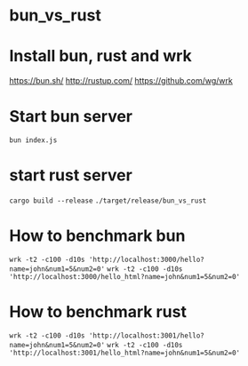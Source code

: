 # bun_vs_rust

# Install bun, rust and wrk

https://bun.sh/
http://rustup.com/
https://github.com/wg/wrk

# Start bun server
`bun index.js`

# start rust server
`cargo build --release`
`./target/release/bun_vs_rust`

# How to benchmark bun
`wrk -t2 -c100 -d10s 'http://localhost:3000/hello?name=john&num1=5&num2=0'`
`wrk -t2 -c100 -d10s 'http://localhost:3000/hello_html?name=john&num1=5&num2=0'`

# How to benchmark rust
`wrk -t2 -c100 -d10s 'http://localhost:3001/hello?name=john&num1=5&num2=0'`
`wrk -t2 -c100 -d10s 'http://localhost:3001/hello_html?name=john&num1=5&num2=0'`
